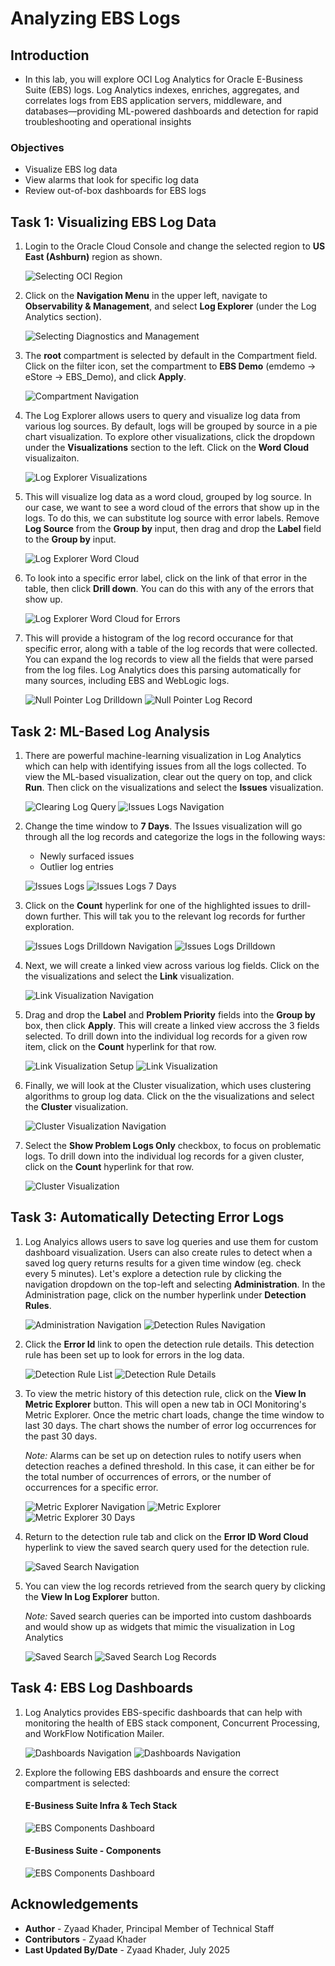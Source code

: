 # Analyzing EBS Logs

## Introduction
* In this lab, you will explore OCI Log Analytics for Oracle E-Business Suite (EBS) logs. Log Analytics indexes, enriches, aggregates, and correlates logs from EBS application servers, middleware, and databases—providing ML-powered dashboards and detection for rapid troubleshooting and operational insights

### Objectives

* Visualize EBS log data
* View alarms that look for specific log data
* Review out-of-box dashboards for EBS logs

## Task 1: Visualizing EBS Log Data

1. Login to the Oracle Cloud Console and change the selected region to **US East (Ashburn)** region as shown. 

     ![Selecting OCI Region](./images/setup/region-selection.png " ")

2. Click on the **Navigation Menu** in the upper left, navigate to **Observability & Management**, and select **Log Explorer** (under the Log Analytics section). 

    ![Selecting Diagnostics and Management](./images/setup/log-analytics-nav.png " ")

3. The **root** compartment is selected by default in the Compartment field. Click on the filter icon, set the compartment to **EBS Demo** (emdemo -> eStore -> EBS_Demo), and click **Apply**.

    ![Compartment Navigation](./images/setup/log-analytics-compartment.png " ")

4. The Log Explorer allows users to query and visualize log data from various log sources. By default, logs will be grouped by source in a pie chart visualization. To explore other visualizations, click the dropdown under the **Visualizations** section to the left. Click on the **Word Cloud** visualizaiton. 

    ![Log Explorer Visualizations](./images/log-explorer/word-cloud-nav.png " ")

5. This will visualize log data as a word cloud, grouped by log source. In our case, we want to see a word cloud of the errors that show up in the logs. To do this, we can substitute log source with error labels. Remove **Log Source** from the **Group by** input, then drag and drop the **Label** field to the **Group by** input.

    ![Log Explorer Word Cloud](./images/log-explorer/word-cloud.png " ")

6. To look into a specific error label, click on the link of that error in the table, then click **Drill down**. You can do this with any of the errors that show up.

    ![Log Explorer Word Cloud for Errors](./images/log-explorer/error-word-cloud.png " ")

7. This will provide a histogram of the log record occurance for that specific error, along with a table of the log records that were collected. You can expand the log records to view all the fields that were parsed from the log files. Log Analytics does this parsing automatically for many sources, including EBS and WebLogic logs.

    ![Null Pointer Log Drilldown](./images/log-explorer/null-pointer-drilldown.png " ")
    ![Null Pointer Log Record](./images/log-explorer/null-pointer-log-record.png " ")

## Task 2: ML-Based Log Analysis

1. There are powerful machine-learning visualization in Log Analytics which can help with identifying issues from all the logs collected. To view the ML-based visualization, clear out the query on top, and click **Run**. Then click on the visualizations and select the **Issues** visualization.

    ![Clearing Log Query](./images/ml-analysis/empty-query.png " ")
    ![Issues Logs Navigation](./images/ml-analysis/issues-nav.png " ")

2. Change the time window to **7 Days**. The Issues visualization will go through all the log records and categorize the logs in the following ways:

    * Newly surfaced issues
    * Outlier log entries

    ![Issues Logs](./images/ml-analysis/issues.png " ")
    ![Issues Logs 7 Days](./images/ml-analysis/issues-7-day.png " ")

3. Click on the **Count** hyperlink for one of the highlighted issues to drill-down further. This will tak you to the relevant log records for further exploration.

    ![Issues Logs Drilldown Navigation](./images/ml-analysis/issue-drilldown-nav.png " ")
    ![Issues Logs Drilldown](./images/ml-analysis/issue-drilldown.png " ")

4. Next, we will create a linked view across various log fields. Click on the the visualizations and select the **Link** visualization.

    ![Link Visualization Navigation](./images/ml-analysis/link-visualization-nav.png " ")

5. Drag and drop the **Label** and **Problem Priority** fields into the **Group by** box, then click **Apply**. This will create a linked view accross the 3 fields selected. To drill down into the individual log records for a given row item, click on the **Count** hyperlink for that row.

    ![Link Visualization Setup](./images/ml-analysis/link-visualization-setup.png " ")
    ![Link Visualization](./images/ml-analysis/link-visualization.png " ")

6. Finally, we will look at the Cluster visualization, which uses clustering algorithms to group log data. Click on the the visualizations and select the **Cluster** visualization.

    ![Cluster Visualization Navigation](./images/ml-analysis/cluster-visualization-nav.png " ")

7. Select the **Show Problem Logs Only** checkbox, to focus on problematic logs. To drill down into the individual log records for a given cluster, click on the **Count** hyperlink for that row.

    ![Cluster Visualization](./images/ml-analysis/cluster-visualization.png " ")

## Task 3: Automatically Detecting Error Logs

1. Log Analyics allows users to save log queries and use them for custom dashboard visualization. Users can also create rules to detect when a saved log query returns results for a given time window (eg. check every 5 minutes). Let's explore a detection rule by clicking the navigation dropdown on the top-left and selecting **Administration**. In the Administration page, click on the number hyperlink under **Detection Rules**.

    ![Administration Navigation](./images/detection-rules/administration-nav.png " ")
    ![Detection Rules Navigation](./images/detection-rules/detection-rules-nav.png " ")

2. Click the **Error Id** link to open the detection rule details. This detection rule has been set up to look for errors in the log data. 

    ![Detection Rule List](./images/detection-rules/detection-rule-list.png " ")
    ![Detection Rule Details](./images/detection-rules/detection-rule.png " ")

3. To view the metric history of this detection rule, click on the **View In Metric Explorer** button. This will open a new tab in OCI Monitoring's Metric Explorer. Once the metric chart loads, change the time window to last 30 days. The chart shows the number of error log occurrences for the past 30 days. 
    
    *Note:* Alarms can be set up on detection rules to notify users when detection reaches a defined threshold. In this case, it can either be for the total number of occurrences of errors, or the number of occurrences for a specific error.

    ![Metric Explorer Navigation](./images/detection-rules/metric-explorer-nav.png " ")
    ![Metric Explorer](./images/detection-rules/metric-explorer.png " ")
    ![Metric Explorer 30 Days](./images/detection-rules/metric-explorer-30-days.png " ")

4. Return to the detection rule tab and click on the **Error ID Word Cloud** hyperlink to view the saved search query used for the detection rule. 

    ![Saved Search Navigation](./images/detection-rules/saved-search-nav.png " ")

5. You can view the log records retrieved from the search query by clicking the **View In Log Explorer** button.

    *Note:* Saved search queries can be imported into custom dashboards and would show up as widgets that mimic the visualization in Log Analytics

    ![Saved Search](./images/detection-rules/saved-search.png " ")
    ![Saved Search Log Records](./images/detection-rules/saved-search-log-explorer.png " ")



## Task 4: EBS Log Dashboards

1. Log Analytics provides EBS-specific dashboards that can help with monitoring the health of EBS stack component, Concurrent Processing, and WorkFlow Notification Mailer.

    ![Dashboards Navigation](./images/dashboards/log-dashboard-nav.png " ")
    ![Dashboards Navigation](./images/dashboards/dashboards-list.png " ")

2. Explore the following EBS dashboards and ensure the correct compartment is selected:

    #### E-Business Suite Infra & Tech Stack
    ![EBS Components Dashboard](./images/dashboards/ebs-infra-dashboard.png " ")

    #### E-Business Suite - Components
    ![EBS Components Dashboard](./images/dashboards/ebs-components-dashboard.png " ")
    

## Acknowledgements

* **Author** - Zyaad Khader, Principal Member of Technical Staff
* **Contributors** - Zyaad Khader
* **Last Updated By/Date** - Zyaad Khader, July 2025